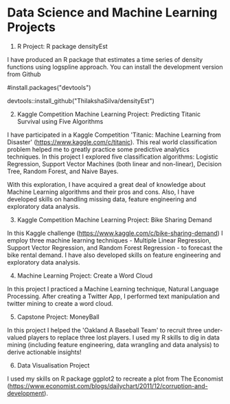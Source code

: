 # Data Science and Machine Learning Projects

1. R Project: R package densityEst

I have produced an R package that estimates a time series of density functions using logspline approach. You can install the development version from Github

#install.packages("devtools")

devtools::install_github("ThilakshaSilva/densityEst")


2. Kaggle Competition Machine Learning Project: Predicting Titanic Survival using Five Algorithms

I have participated in a Kaggle Competition 'Titanic: Machine Learning from Disaster' (https://www.kaggle.com/c/titanic). This real world classification problem helped me to greatly practice some predictive analytics techniques. In this project I explored five classification algorithms: Logistic Regression, Support Vector Machines (both linear and non-linear), Decision Tree, Random Forest, and Naive Bayes.

With this exploration, I have acquired a great deal of knowledge about Machine Learning algorithms and their pros and cons. Also, I have developed skills on handling missing data, feature engineering and exploratory data analysis.


3. Kaggle Competition Machine Learning Project: Bike Sharing Demand

In this Kaggle challenge (https://www.kaggle.com/c/bike-sharing-demand) I employ three machine learning techniques - Multiple Linear Regression, Support Vector Regression, and Random Forest Regression - to forecast the bike rental demand. I have also developed skills on feature engineering and exploratory data analysis.


4. Machine Learning Project: Create a Word Cloud

In this project I practiced a Machine Learning technique, Natural Language Processing. After creating a Twitter App, I performed text manipulation and twitter mining to create a word cloud.


5. Capstone Project: MoneyBall

In this project I helped the 'Oakland A Baseball Team' to recruit three under-valued players to replace three lost players. I used my R skills to dig in data mining (including feature engineering, data wrangling and data analysis) to derive actionable insights!


6. Data Visualisation Project

I used my skills on R package ggplot2 to recreate a plot from The Economist (https://www.economist.com/blogs/dailychart/2011/12/corruption-and-development).






